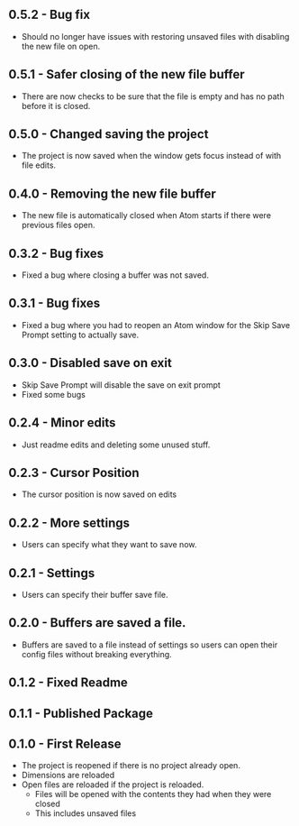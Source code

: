 ## 0.5.2 - Bug fix
* Should no longer have issues with restoring unsaved files with disabling the
new file on open.

## 0.5.1 - Safer closing of the new file buffer
* There are now checks to be sure that the file is empty and has no path before
it is closed.

## 0.5.0 - Changed saving the project
* The project is now saved when the window gets focus instead of with file edits.

## 0.4.0 - Removing the new file buffer
* The new file is automatically closed when Atom starts if there were previous
files open.

## 0.3.2 - Bug fixes
* Fixed a bug where closing a buffer was not saved.

## 0.3.1 - Bug fixes
* Fixed a bug where you had to reopen an Atom window for the Skip Save Prompt setting
to actually save.

## 0.3.0 - Disabled save on exit
* Skip Save Prompt will disable the save on exit prompt
* Fixed some bugs

## 0.2.4 - Minor edits
* Just readme edits and deleting some unused stuff.

## 0.2.3 - Cursor Position
* The cursor position is now saved on edits

## 0.2.2 - More settings
* Users can specify what they want to save now.

## 0.2.1 - Settings
* Users can specify their buffer save file.

## 0.2.0 - Buffers are saved a file.
* Buffers are saved to a file instead of settings so users can open their config
files without breaking everything.

## 0.1.2 - Fixed Readme

## 0.1.1 - Published Package

## 0.1.0 - First Release
* The project is reopened if there is no project already open.
* Dimensions are reloaded
* Open files are reloaded if the project is reloaded.
  * Files will be opened with the contents they had when they were closed
  * This includes unsaved files
